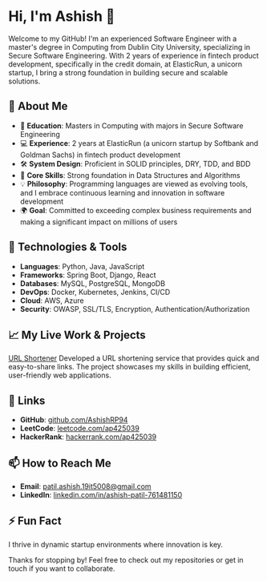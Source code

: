 # Hi, I'm Ashish 👋

Welcome to my GitHub! I'm an experienced Software Engineer with a master's degree in Computing from Dublin City University, specializing in Secure Software Engineering. With 2 years of experience in fintech product development, specifically in the credit domain, at ElasticRun, a unicorn startup, I bring a strong foundation in building secure and scalable solutions.

## 🚀 About Me

- 🔐 **Education**: Masters in Computing with majors in Secure Software Engineering
- 💻 **Experience**: 2 years at ElasticRun (a unicorn startup by Softbank and Goldman Sachs) in fintech product development
- 🛠️ **System Design**: Proficient in SOLID principles, DRY, TDD, and BDD
- 🧠 **Core Skills**: Strong foundation in Data Structures and Algorithms
- 💡 **Philosophy**: Programming languages are viewed as evolving tools, and I embrace continuous learning and innovation in software development
- 🌍 **Goal**: Committed to exceeding complex business requirements and making a significant impact on millions of users

## 🔧 Technologies & Tools

- **Languages**: Python, Java, JavaScript
- **Frameworks**: Spring Boot, Django, React
- **Databases**: MySQL, PostgreSQL, MongoDB
- **DevOps**: Docker, Kubernetes, Jenkins, CI/CD
- **Cloud**: AWS, Azure
- **Security**: OWASP, SSL/TLS, Encryption, Authentication/Authorization

## 📈 My Live Work & Projects

[URL Shortener](http://16.170.224.164)
Developed a URL shortening service that provides quick and easy-to-share links. The project showcases my skills in building efficient, user-friendly web applications.

## 🔗 Links

- **GitHub**: [github.com/AshishRP94](https://github.com/AshishRP94)
- **LeetCode**: [leetcode.com/ap425039](https://leetcode.com/ap425039)
- **HackerRank**: [hackerrank.com/ap425039](https://hackerrank.com/ap425039)

## 📫 How to Reach Me

- **Email**: [patil.ashish.19it5008@gmail.com](mailto:patil.ashish.19it5008@gmail.com)
- **LinkedIn**: [linkedin.com/in/ashish-patil-761481150](https://www.linkedin.com/in/ashish-patil-761481150/)

## ⚡ Fun Fact

I thrive in dynamic startup environments where innovation is key.

Thanks for stopping by! Feel free to check out my repositories or get in touch if you want to collaborate.
